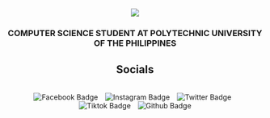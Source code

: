 <h1 align="center">
    <img src="https://readme-typing-svg.herokuapp.com?font=DejaVu+sans+mono&weight=900&size=35&pause=1000&color=E67144&center=true&vCenter=true&width=435&lines=Hello+there!;I'm+Adriel+Magalona;" />
</h1>

<h3 align="center">COMPUTER SCIENCE STUDENT AT POLYTECHNIC UNIVERSITY OF THE PHILIPPINES</h3>

<div align="center">
  <h2> Socials</h2>
  <br>


  <a href="https://www.facebook.com/Traceaz" style="text-decoration:none; margin-right: 10px;">
    <img src="https://img.shields.io/badge/Facebook-1877F2?style=for-the-badge&logo=facebook&logoColor=white" alt="Facebook Badge"/>
  </a>
  <a href="https://www.instagram.com/adr1elllll" style="text-decoration:none; margin-right: 10px;">
    <img src="https://img.shields.io/badge/Instagram-E4405F?style=for-the-badge&logo=instagram&logoColor=white" alt="Instagram Badge"/>
  </a>
  <a href="https://twitter.com/adr1el_m" style="text-decoration:none; margin-right: 10px;">
    <img src="https://img.shields.io/badge/X-000000?style=for-the-badge&logo=x&logoColor=white" alt="Twitter Badge"/>
  </a>
  <a href="https://www.tiktok.com/@isneyking0" style="text-decoration:none; margin-right: 10px;">
    <img src="https://img.shields.io/badge/TikTok-000000?style=for-the-badge&logo=tiktok&logoColor=white" alt="Tiktok Badge"/>
  </a>
  <a href="https://github.com/Adriel01ph" style="text-decoration:none;">
    <img src="https://img.shields.io/badge/GitHub-100000?style=for-the-badge&logo=github&logoColor=white" alt="Github Badge"/>
  </a>

</div>
